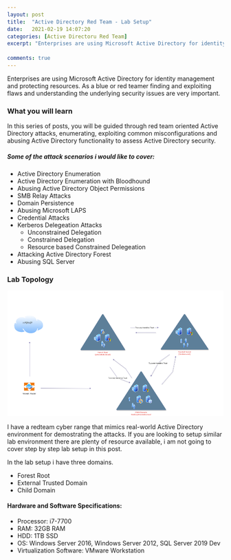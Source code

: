 ```yaml
---
layout: post
title:  "Active Directory Red Team - Lab Setup"
date:   2021-02-19 14:07:20
categories: [Active Directoru Red Team]
excerpt: "Enterprises are using Microsoft Active Directory for identity management and protecting resources. As a blue or red teamer finding and exploiting flaws and understanding the underlying security issue is very important" 

comments: true
---
```



Enterprises are using Microsoft Active Directory for identity management and protecting resources. As a blue or red teamer finding and exploiting flaws and understanding the underlying security issues are very important.


### What you will learn

In this series of posts, you will be guided through red team oriented Active Directory attacks, enumerating, exploiting common misconfigurations and abusing Active Directory functionality to assess Active Directory security.

##### Some of the attack scenarios i would like to cover:

+ Active Directory Enumeration
+ Active Directory Enumeration with Bloodhound
+ Abusing Active Directory Object Permissions
+ SMB Relay Attacks
+ Domain Persistence
+ Abusing Microsoft LAPS
+ Credential Attacks
+ Kerberos Delegeation Attacks
   + Unconstrained Delegation
   + Constrained Delegation
   + Resource based Constrained Delegeation
+ Attacking Active Directory Forest
+ Abusing SQL Server

### Lab Topology
![source-01](/img/labssz.png)


I have a redteam cyber range that mimics real-world Active Directory environment for demostrating the attacks. If you are looking to setup similar lab environment there are plenty of resource available, i am not going to cover step by step lab setup in this post.

In the lab setup i have three domains.

+ Forest Root 
+ External Trusted Domain
+ Child Domain
 

#### Hardware and Software Specifications:
+ Processor: i7-7700
+ RAM: 32GB RAM
+ HDD: 1TB  SSD
+ OS: Windows Server 2016, Windows Server 2012, SQL Server 2019 Dev
+ Virtualization Software: VMware Workstation



